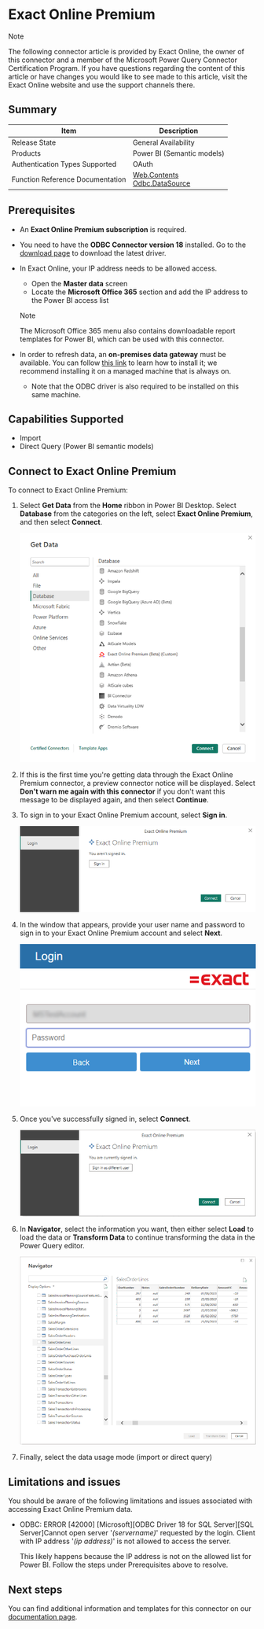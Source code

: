 # Exact Online Premium

>[!Note]
>The following connector article is provided by Exact Online, the owner of this connector and a member of the Microsoft Power Query Connector Certification Program. If you have questions regarding the content of this article or have changes you would like to see made to this article, visit the Exact Online website and use the support channels there.


## Summary

| Item                             | Description                                      |
| -------------------------------- | ------------------------------------------------ |
| Release State                    | General Availability                             |
| Products                         | Power BI (Semantic models)                       |
| Authentication Types Supported   | OAuth                                            |
| Function Reference Documentation | [Web.Contents](https://learn.microsoft.com/powerquery-m/web-contents)<br/>[Odbc.DataSource](https://learn.microsoft.com/powerquery-m/odbc-datasource)                             |


## Prerequisites

- An **Exact Online Premium subscription** is required.

- You need to have the **ODBC Connector version 18** installed. Go to the [download page](https://learn.microsoft.com/sql/connect/odbc/download-odbc-driver-for-sql-server) to download the latest driver.

- In Exact Online, your IP address needs to be allowed access.
  - Open the **Master data** screen
  - Locate the **Microsoft Office 365** section and add the IP address to the Power BI access list

  >[!Note]
  >The Microsoft Office 365 menu also contains downloadable report templates for Power BI, which can be used with this connector.

- In order to refresh data, an **on-premises data gateway** must be available. You can follow [this link](https://learn.microsoft.com/data-integration/gateway/service-gateway-install) to learn how to install it; we recommend installing it on a managed machine that is always on.
  - Note that the ODBC driver is also required to be installed on this same machine.


## Capabilities Supported

- Import
- Direct Query (Power BI semantic models)


## Connect to Exact Online Premium

To connect to Exact Online Premium:

1. Select **Get Data** from the **Home** ribbon in Power BI Desktop. Select **Database** from the categories on the left, select **Exact Online Premium**, and then select **Connect**.

   ![Get Data screen showing Exact Online Premium connector under Database section.](./media/exact-online-premium/exact-online-premium-select-connector.png)

2. If this is the first time you're getting data through the Exact Online Premium connector, a preview connector notice will be displayed. Select **Don't warn me again with this connector** if you don't want this message to be displayed again, and then select **Continue**.

3. To sign in to your Exact Online Premium account, select **Sign in**.

   ![Image with login highlighted, showing the sign in button.](./media/exact-online-premium/exact-online-premium-not-signed-in.png)

4. In the window that appears, provide your user name and password to sign in to your Exact Online Premium account and select **Next**.

   ![Exact Online login screen.](./media/exact-online-premium/exact-online-premium-login.png)

5. Once you've successfully signed in, select **Connect**.

   ![Image with user signed in, showing the Connect button.](./media/exact-online-premium/exact-online-premium-signed-in.png)

6. In **Navigator**, select the information you want, then either select **Load** to load the data or **Transform Data** to continue transforming the data in the Power Query editor.

   ![Navigator screen showing Exact Online content.](./media/exact-online-premium/exact-online-premium-navigator.png)

7. Finally, select the data usage mode (import or direct query)


## Limitations and issues

You should be aware of the following limitations and issues associated with accessing Exact Online Premium data.

* ODBC: ERROR [42000] [Microsoft][ODBC Driver 18 for SQL Server][SQL Server]Cannot open server '*(servername)*' requested by the login. Client with IP address '*(ip address)*' is not allowed to access the server.

  This likely happens because the IP address is not on the allowed list for Power BI. Follow the steps under Prerequisites above to resolve.


## Next steps

You can find additional information and templates for this connector on our [documentation page](https://support.exactonline.com/community/s/knowledge-base#All-All-HNO-Concept-premium-powerbi-powerbi-introductionc).

